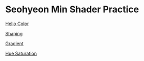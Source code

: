 # Seohyeon Min  Shader Practice


[Hello Color](draw.html?shader=00_color.frag)<p>
[Shaping](draw.html?shader=01_shaping.frag)<p>
[Gradient](draw.html?shader=02_gradient.frag)<p>
[Hue Saturation](draw.html?shader=03_hue_saturation.frag)<p>